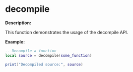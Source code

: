 # decompile

**Description:**

This function demonstrates the usage of the decompile API.

**Example:**

```lua
-- Decompile a function
local source = decompile(some_function)

print("Decompiled source:", source)
```
